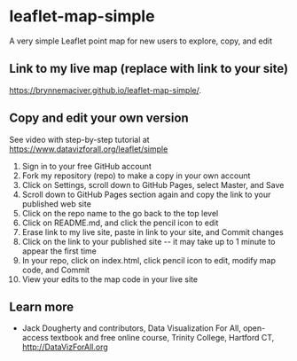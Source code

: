 # leaflet-map-simple
A very simple Leaflet point map for new users to explore, copy, and edit

## Link to my live map (replace with link to your site)

https://brynnemaciver.github.io/leaflet-map-simple/.

## Copy and edit your own version

See video with step-by-step tutorial at https://www.datavizforall.org/leaflet/simple

1. Sign in to your free GitHub account
2. Fork my repository (repo) to make a copy in your own account
3. Click on Settings, scroll down to GitHub Pages, select Master, and Save
4. Scroll down to GitHub Pages section again and copy the link to your published web site
5. Click on the repo name to the go back to the top level
6. Click on README.md, and click the pencil icon to edit
7. Erase link to my live site, paste in link to your site, and Commit changes
8. Click on the link to your published site -- it may take up to 1 minute to appear the first time
9. In your repo, click on index.html, click pencil icon to edit, modify map code, and Commit
10. View your edits to the map code in your live site

## Learn more
- Jack Dougherty and contributors, Data Visualization For All, open-access textbook and free online course, Trinity College, Hartford CT, http://DataVizForAll.org
